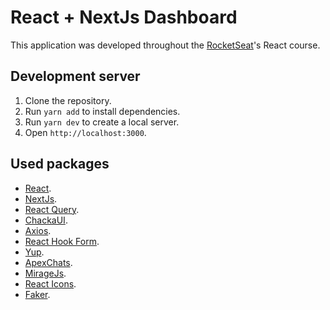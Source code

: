 # React + NextJs Dashboard
This application was developed throughout the [RocketSeat](https://rocketseat.com.br)'s React course.

## Development server
1. Clone the repository.
2. Run `yarn add` to install dependencies.
3. Run `yarn dev` to create a local server.
4. Open `http://localhost:3000`.

## Used packages
- [React](https://reactjs.org).
- [NextJs](https://nextjs.org/).
- [React Query](https://react-query.tanstack.com/).
- [ChackaUI](https://chakra-ui.com/).
- [Axios](https://axios-http.com/).
- [React Hook Form](https://react-hook-form.com/).
- [Yup](https://github.com/jquense/yup).
- [ApexChats](https://apexcharts.com/).
- [MirageJs](https://miragejs.com/).
- [React Icons](https://react-icons.github.io/react-icons/).
- [Faker](https://www.npmjs.com/package/faker).
